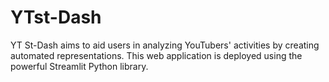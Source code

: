 # YTst-Dash

YT St-Dash aims to aid users in analyzing YouTubers' activities by creating automated representations. This web application is deployed using the powerful Streamlit Python library. 
